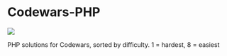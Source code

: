 # Codewars-PHP
<img src="https://www.codewars.com/users/w3bdesign/badges/large">

 PHP solutions for Codewars, sorted by difficulty. 1 = hardest, 8 = easiest
